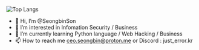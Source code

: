 ![Top Langs](https://github-readme-stats.vercel.app/api/top-langs/?username=seongbinson&layout=compact)
- 👋 Hi, I’m @SeongbinSon
- 👀 I’m interested in Infomation Security / Business
- 🌱 I’m currently learning Python language / Web Hacking / Business
- 📫 How to reach me ceo.seongbin@proton.me or Discord : just_error.kr
<!---
SeongbinSon/SeongbinSon is a ✨ special ✨ repository because its `README.md` (this file) appears on your GitHub profile.
You can click the Preview link to take a look at your changes.
--->
